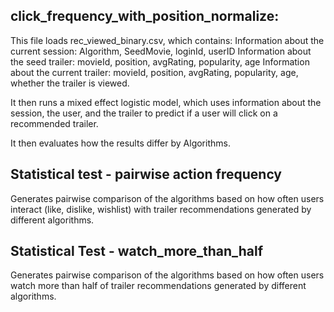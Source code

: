 ## click_frequency_with_position_normalize: 

This file loads rec_viewed_binary.csv, which contains:
Information about the current session: Algorithm, SeedMovie, loginId, userID
Information about the seed trailer: movieId, position, avgRating, popularity, age
Information about the current trailer: movieId, position, avgRating, popularity, age, whether the trailer is viewed.

It then runs a mixed effect logistic model, which uses information about the session, the user, and the trailer to predict if a user will click on a recommended trailer.

It then evaluates how the results differ by Algorithms.

## Statistical test - pairwise action frequency
Generates pairwise comparison of the algorithms based on how often users interact (like, dislike, wishlist) with trailer recommendations generated by different algorithms.  

## Statistical Test - watch_more_than_half
Generates pairwise comparison of the algorithms based on how often users watch more than half of trailer recommendations generated by different algorithms.  
